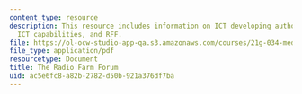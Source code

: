 ```yaml
---
content_type: resource
description: This resource includes information on ICT developing authority, zambian
  ICT capabilities, and RFF.
file: https://ol-ocw-studio-app-qa.s3.amazonaws.com/courses/21g-034-media-education-and-the-marketplace-fall-2005/ac5e6fc8a82b2782d50b921a376df7ba_MIT21G_034F05_ictandzambia.pdf
file_type: application/pdf
resourcetype: Document
title: The Radio Farm Forum
uid: ac5e6fc8-a82b-2782-d50b-921a376df7ba
---
```


